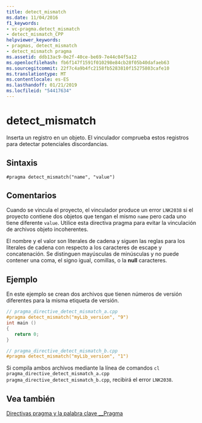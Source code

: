 ```yaml
---
title: detect_mismatch
ms.date: 11/04/2016
f1_keywords:
- vc-pragma.detect_mismatch
- detect_mismatch_CPP
helpviewer_keywords:
- pragmas, detect_mismatch
- detect_mismatch pragma
ms.assetid: ddb13ac9-0e2f-40ce-be69-7e44c04f5a12
ms.openlocfilehash: fb6f147f1591f010298e84cb28f05b40dafaeb63
ms.sourcegitcommit: 22f7c4a9b4fc2158fb5283810f15275803cafe10
ms.translationtype: MT
ms.contentlocale: es-ES
ms.lasthandoff: 01/21/2019
ms.locfileid: "54417634"
---
```

# <a name="detectmismatch"></a>detect_mismatch
Inserta un registro en un objeto. El vinculador comprueba estos registros para detectar potenciales discordancias.

## <a name="syntax"></a>Sintaxis

```
#pragma detect_mismatch("name", "value")
```

## <a name="remarks"></a>Comentarios

Cuando se vincula el proyecto, el vinculador produce un error `LNK2038` si el proyecto contiene dos objetos que tengan el mismo `name` pero cada uno tiene diferente `value`. Utilice esta directiva pragma para evitar la vinculación de archivos objeto incoherentes.

El nombre y el valor son literales de cadena y siguen las reglas para los literales de cadena con respecto a los caracteres de escape y concatenación. Se distinguen mayúsculas de minúsculas y no puede contener una coma, el signo igual, comillas, o la **null** caracteres.

## <a name="example"></a>Ejemplo

En este ejemplo se crean dos archivos que tienen números de versión diferentes para la misma etiqueta de versión.

```cpp
// pragma_directive_detect_mismatch_a.cpp
#pragma detect_mismatch("myLib_version", "9")
int main ()
{
   return 0;
}

// pragma_directive_detect_mismatch_b.cpp
#pragma detect_mismatch("myLib_version", "1")
```

Si compila ambos archivos mediante la línea de comandos `cl pragma_directive_detect_mismatch_a.cpp pragma_directive_detect_mismatch_b.cpp`, recibirá el error `LNK2038`.

## <a name="see-also"></a>Vea también

[Directivas pragma y la palabra clave __Pragma](../preprocessor/pragma-directives-and-the-pragma-keyword.md)
